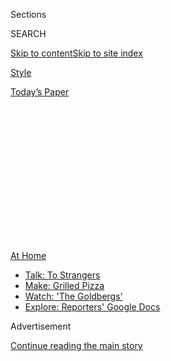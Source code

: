 <div id="app">

<div>

<div>

<div>

<div class="NYTAppHideMasthead css-1q2w90k e1suatyy0">

<div class="section css-ui9rw0 e1suatyy2">

<div class="css-eph4ug er09x8g0">

<div class="css-6n7j50">

</div>

<span class="css-1dv1kvn">Sections</span>

<div class="css-10488qs">

<span class="css-1dv1kvn">SEARCH</span>

</div>

[Skip to content](#site-content)[Skip to site
index](#site-index)

</div>

<div id="masthead-section-label" class="css-1wr3we4 eaxe0e00">

[Style](https://www.nytimes.com/section/style)

</div>

<div class="css-10698na e1huz5gh0">

</div>

</div>

<div id="masthead-bar-one" class="section hasLinks css-15hmgas e1csuq9d3">

<div class="css-uqyvli e1csuq9d0">

</div>

<div class="css-1uqjmks e1csuq9d1">

</div>

<div class="css-9e9ivx">

[](https://myaccount.nytimes.com/auth/login?response_type=cookie&client_id=vi)

</div>

<div class="css-1bvtpon e1csuq9d2">

[Today’s
Paper](https://www.nytimes.com/section/todayspaper)

</div>

</div>

</div>

</div>

<div data-aria-hidden="false">

<div id="site-content" data-role="main">

<div>

<div class="css-1aor85t" style="opacity:0.000000001;z-index:-1;visibility:hidden">

<div class="css-1hqnpie">

<div class="css-epjblv">

<span class="css-17xtcya">[Style](/section/style)</span><span class="css-x15j1o">|</span><span class="css-fwqvlz">These
Hand Sanitizers Smell Good, Kill
Germs</span>

</div>

<div class="css-k008qs">

<div class="css-1iwv8en">

<span class="css-18z7m18"></span>

<div>

</div>

</div>

<span class="css-1n6z4y">https://nyti.ms/2WKFbNj</span>

<div class="css-1705lsu">

<div class="css-4xjgmj">

<div class="css-4skfbu" data-role="toolbar" data-aria-label="Social Media Share buttons, Save button, and Comments Panel with current comment count" data-testid="share-tools">

  - 
  - 
  - 
  - 
    
    <div class="css-6n7j50">
    
    </div>

  - 

</div>

</div>

</div>

</div>

</div>

</div>

<div id="NYT_TOP_BANNER_REGION" class="css-13pd83m">

<div>

<div id="maps-athome-menu" class="section interactive-content interactive-size-medium css-1edisqu">

<div class="css-17ih8de interactive-body">

<div class="at-home-nav__innerContainer">

<div class="at-home-nav__title">

[At
Home](https://www.nytimes.com/spotlight/at-home?action=click&pgtype=Article&state=default&region=TOP_BANNER&context=at_home_menu)

</div>

  - [Talk: To
    Strangers](https://www.nytimes.com/2020/08/03/well/family/the-benefits-of-talking-to-strangers.html?action=click&pgtype=Article&state=default&region=TOP_BANNER&context=at_home_menu)
  - [Make: Grilled
    Pizza](https://www.nytimes.com/2020/08/01/at-home/coronavirus-make-pizza-on-a-grill.html?action=click&pgtype=Article&state=default&region=TOP_BANNER&context=at_home_menu)
  - [Watch: 'The
    Goldbergs'](https://www.nytimes.com/2020/07/31/arts/television/goldbergs-abc-stream.html?action=click&pgtype=Article&state=default&region=TOP_BANNER&context=at_home_menu)
  - [Explore: Reporters' Google
    Docs](https://www.nytimes.com/interactive/2020/at-home/even-more-reporters-editors-diaries-lists-recommendations.html?action=click&pgtype=Article&state=default&region=TOP_BANNER&context=at_home_menu)

</div>

</div>

</div>

</div>

</div>

<div id="top-wrapper" class="css-1sy8kpn">

<div id="top-slug" class="css-l9onyx">

Advertisement

</div>

[Continue reading the main
story](#after-top)

<div class="ad top-wrapper" style="text-align:center;height:100%;display:block;min-height:250px">

<div id="top" class="place-ad" data-position="top" data-size-key="top">

</div>

</div>

<div id="after-top">

</div>

</div>

<div>

<div id="sponsor-wrapper" class="css-1hyfx7x">

<div id="sponsor-slug" class="css-19vbshk">

Supported by

</div>

[Continue reading the main
story](#after-sponsor)

<div id="sponsor" class="ad sponsor-wrapper" style="text-align:center;height:100%;display:block">

</div>

<div id="after-sponsor">

</div>

</div>

<div class="css-186x18t">

</div>

<div class="css-1vkm6nb ehdk2mb0">

# These Hand Sanitizers Smell Good, Kill Germs

</div>

Now that hand sanitizers have become an accessory of the new normal,
upscale brands are introducing their own portable
cleansers.

<div class="css-79elbk" data-testid="photoviewer-wrapper">

<div class="css-z3e15g" data-testid="photoviewer-wrapper-hidden">

</div>

<div class="css-1a48zt4 ehw59r15" data-testid="photoviewer-children">

![<span class="css-cnj6d5 e1z0qqy90" itemprop="copyrightHolder"><span class="css-1ly73wi e1tej78p0">Credit...</span><span><span>Tony
Cenicola/The New York
Times</span></span></span>](https://static01.nyt.com/images/2020/07/23/fashion/23SANITIZERS-use-this-one/23SANITIZERS-use-this-one-articleLarge.jpg?quality=75&auto=webp&disable=upscale)

</div>

</div>

<div class="css-18e8msd">

<div class="css-vp77d3 epjyd6m0">

<div class="css-1baulvz">

By <span class="css-1baulvz last-byline" itemprop="name">Rachel
Felder</span>

</div>

</div>

  - 
    
    <div class="css-ld3wwf e16638kd2">
    
    Published July 22, 2020Updated July 23,
    2020
    
    </div>

  - 
    
    <div class="css-4xjgmj">
    
    <div class="css-pvvomx" data-role="toolbar" data-aria-label="Social Media Share buttons, Save button, and Comments Panel with current comment count" data-testid="share-tools">
    
      - 
      - 
      - 
      - 
        
        <div class="css-6n7j50">
        
        </div>
    
      - 
    
    </div>
    
    </div>

</div>

</div>

<div class="section meteredContent css-1r7ky0e" name="articleBody" itemprop="articleBody">

<div class="css-1fanzo5 StoryBodyCompanionColumn">

<div class="css-53u6y8">

At Cecconi’s in the Dumbo neighborhood of Brooklyn and in West
Hollywood, Calif., diners are offered more than a grind of fresh pepper
or a spoonful of grated Parmesan with their meal.

On many tables, where you may expect to find a bottle of olive oil or
hot sauce, there’s Amass Botanic Hand Sanitizer, a spicy-scented
cleanser to keep the restaurant’s guests germ free.

The product is one of a new crop of upscale hand sanitizers, frequently
formulated with refined scents and emollients. Like the standard
versions, these have an alcohol base but aim to offer a more indulgent
experience than, say, a smear of Purell or a quick rub with a
disinfecting wipe.

“This is becoming a quotidian ritual for people, an everyday thing
that’s part of their lives,” said Morgan McLachlan, a founder and the
master distiller at Amass, a Los Angeles company that focused on spirits
before it began producing hand sanitizer in March. “Why not have it be a
pleasurable experience?”

</div>

</div>

<div class="css-1fanzo5 StoryBodyCompanionColumn">

<div class="css-53u6y8">

The company’s Botanic Hand Sanitizer is a light liquid that, if poured
into a glass, could be mistaken for gin. The spicy scent, called Four
Thieves, is redolent with clove and cinnamon; it brings to mind a wintry
fruitcake. The name and formula were inspired by medieval criminals who,
according to legend, avoided contracting the bubonic plague by anointing
themselves with a similar blend of botanicals, Ms. McLachlan said.

A second scent, an herbaceous blend called Basilisk Breath, was
introduced on July 16.

Beauty brands are also introducing hand sanitizers.
[Biossance](https://biossance.com/products/squalane-hand-sanitizer), a
popular skin care line, came out with one last month with moisturizing
squalane. The Brooklyn fragrance house [DS &
Durga](https://dsanddurga.com/search?q=hand+sanitizer&type=product)
added one with a eucalyptus-based scent to its collection in April.

The skin care line [Peter Thomas
Roth](https://www.peterthomasroth.com/hand-sanitizer-alcohol-antiseptic-80-topical-solution-3003007.html)
unveiled its version in April; the makeup brand
[Nudestix](https://www.nudestix.com/search?type=product&q=hand+sanitizer)
introduced hand sanitizer in June. [Shen
Beauty](https://shen-beauty.com/search?q=hand+sanitizer&type=product),
the influential beauty boutique in Brooklyn, created one it began
selling this month.

Predictably, these elevated products come with a commensurate price tag.
At $12 for a two-ounce bottle, the Amass hand sanitizer costs about
eight times as much as a purse-size hand sanitizer at CVS. On the other
hand, Augustinus Bader, the cultish German line that includes a $165
body cream, has, since May, been offering a limited supply of the hand
sanitizer it created for front line workers to consumers for free, for a
small shipping fee.

Higher prices haven’t necessarily deterred shoppers. March and April
sales of [Jao Brand’s Refresher hand sanitizer](https://jaobrand.com/),
which was introduced in 1997 and costs between $10 and $18, depending on
size, exceeded those for all of last year, according to a representative
of the brand. (Admittedly, one factor of high sales could be the low
supply, at least early in the pandemic, of traditional hand sanitizers,
although some high-end brands have also sold out of these products over
the last couple of months.)

</div>

</div>

<div class="css-1fanzo5 StoryBodyCompanionColumn">

<div class="css-53u6y8">

The Centers for Disease Control and Prevention, recommends a minimum
concentration of 60 percent alcohol in these products; in upscale
versions, that percentage is often much higher.

“The higher the concentration, perhaps the more effective, but it’s more
damaging to the outer skin layer,” said Dr. Joshua Zeichner, the
director of cosmetic and clinical research in dermatology at Mount Sinai
Hospital in New York.

“That can lead to cracks in the outer skin layer, loss of hydration and
inflammation,” he said. Moisturizing after use is advised.

Of course, simply decanting basic hand sanitizer into a fancy container
can make it feel more glamorous. Early this month, sleek sanitizer
dispensers in polished steel were installed in the Tom Ford Madison
Avenue boutique. They were created by [Pureté
System](https://puretesystem.com/), a new brand founded by Jonathan
Reed, who also runs a company that produces physical and digital events.

One of the receptacles, a shiny silver box filled with disinfecting
wipes, looks like a designer take on a package of tissues. Another, a
narrow tower that dispenses squirts of sanitizer, could be a luxurious
water cooler.

Their aesthetic is, of course, more in sync with the boutique’s grand
black staircase and marble detailing than, say, the packs of cleaning
products at the Duane Reade a couple of blocks away.

</div>

</div>

<div class="css-1fanzo5 StoryBodyCompanionColumn">

<div class="css-53u6y8">

Mr. Reed said that other high-end stores are interested in using the
dispensers, which are designed to use with a variety of sanitizers. He
added that Pureté System’s own line of hand sanitizer, scented with
white musk and rose, will be introduced in the next couple of months.

The new company’s goal, he said, was to offer a sophisticated way to
incorporate something that’s now part of everyday life.

“I don’t think it’s going away,” he said. “This is our new reality.”

</div>

</div>

</div>

<div>

</div>

<div>

</div>

<div>

</div>

<div>

<div id="bottom-wrapper" class="css-1ede5it">

<div id="bottom-slug" class="css-l9onyx">

Advertisement

</div>

[Continue reading the main
story](#after-bottom)

<div id="bottom" class="ad bottom-wrapper" style="text-align:center;height:100%;display:block;min-height:90px">

</div>

<div id="after-bottom">

</div>

</div>

</div>

</div>

</div>

## Site Index

<div>

</div>

## Site Information Navigation

  - [© <span>2020</span> <span>The New York Times
    Company</span>](https://help.nytimes.com/hc/en-us/articles/115014792127-Copyright-notice)

<!-- end list -->

  - [NYTCo](https://www.nytco.com/)
  - [Contact
    Us](https://help.nytimes.com/hc/en-us/articles/115015385887-Contact-Us)
  - [Work with us](https://www.nytco.com/careers/)
  - [Advertise](https://nytmediakit.com/)
  - [T Brand Studio](http://www.tbrandstudio.com/)
  - [Your Ad
    Choices](https://www.nytimes.com/privacy/cookie-policy#how-do-i-manage-trackers)
  - [Privacy](https://www.nytimes.com/privacy)
  - [Terms of
    Service](https://help.nytimes.com/hc/en-us/articles/115014893428-Terms-of-service)
  - [Terms of
    Sale](https://help.nytimes.com/hc/en-us/articles/115014893968-Terms-of-sale)
  - [Site
    Map](https://spiderbites.nytimes.com)
  - [Help](https://help.nytimes.com/hc/en-us)
  - [Subscriptions](https://www.nytimes.com/subscription?campaignId=37WXW)

</div>

</div>

</div>

</div>
